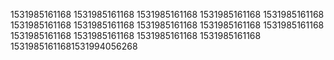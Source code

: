 1531985161168
1531985161168
1531985161168
1531985161168
1531985161168
1531985161168
1531985161168
1531985161168
1531985161168
1531985161168
1531985161168
1531985161168
1531985161168
1531985161168
15319851611681531994056268
